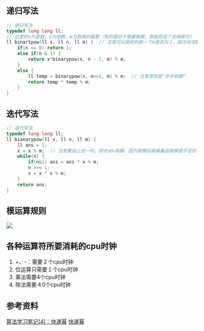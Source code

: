 ## 递归写法

```c++
// 递归写法
typedef long long ll;
// 这里的x为底数，n为指数，m为取模的基数（有的题目不需要取模，那就将这个去掉即可）
ll binartpow(ll x, ll n, ll m) {  // 注意可以提前判断一下m是否为１，因为任何数对１取模都是０
    if(n == 0) return 1;
    else if(n & 1) {
        return x*binarypow(x, n - 1, m) % m;
    }
    else {
        ll temp = binarypow(x, n>>1, m) % m;  // 注意原则是“步步取模”
        return temp * temp % m;
    }
}
```

## 迭代写法

```c++
// 迭代写法
typedef long long ll;
ll bianarypow(ll x, ll n, ll m) {
    ll ans = 1;
    x = x % m;  // 注意要加上这一句，即先对x取模，因为取模后相乘最后取模是不变的（根据下图运算法则）
    while(n) {
        if(n&1) ans = ans * x % m;
        n >>= 1;
        x = x * x % m;
    }
    return ans;
}
```

## 模运算规则

![](https://i.loli.net/2020/05/18/dquYF3UKaARnMOm.png)

## 各种运算符所要消耗的cpu时钟

1. +、-：需要２个cpu时钟
2. 位运算只需要１个cpu时钟
3. 乘法需要4个cpu时钟
4. 除法需要４0个cpu时钟

## 参考资料

[算法学习笔记(4)：快速幂](https://zhuanlan.zhihu.com/p/95902286)
[快速幂](https://blog.csdn.net/Harington/article/details/87602682)